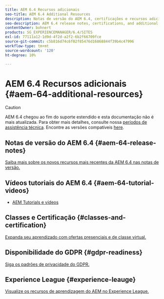 ```yaml
---
title: AEM 6.4 Recursos adicionais
seo-title: AEM 6.4 Additional Resources
description: Notas de versão do AEM 6.4, certificações e recursos adicionais
seo-description: AEM 6.4 release notes, certifications, and additional resources
contentOwner: bohnert
products: SG_EXPERIENCEMANAGER/6.4/SITES
exl-id: 77111a12-1d9d-4f2d-a2f2-6b2f66709fce
source-git-commit: c5b816d74c6f02f85476d16868844f39b4c47996
workflow-type: tm+mt
source-wordcount: '120'
ht-degree: 10%

---
```


# AEM 6.4 Recursos adicionais {#aem-64-additional-resources}

>[!CAUTION]
>
>AEM 6.4 chegou ao fim do suporte estendido e esta documentação não é mais atualizada. Para obter mais detalhes, consulte nossa [períodos de assistência técnica](https://helpx.adobe.com/br/support/programs/eol-matrix.html). Encontre as versões compatíveis [here](https://experienceleague.adobe.com/docs/).

## Notas de versão do AEM 6.4 {#aem-64-release-notes}

[Saiba mais sobre os novos recursos mais recentes da AEM 6.4 nas notas de versão.](/help/release-notes/home.md)

## Vídeos tutoriais do AEM 6.4 {#aem-64-tutorial-videos}

* [AEM Tutorials e vídeos](https://experienceleague.adobe.com/docs/experience-manager-cloud-service.html#tutorials)

## Classes e Certificação {#classes-and-certification}

[Expanda seu aprendizado com ofertas presenciais e de classe virtual.](https://training.adobe.com/training/courses.html#solution=adobeExperienceManager)

## Disponibilidade do GDPR {#gdpr-readiness}

[Siga os padrões de privacidade do GDPR.](/help/managing/data-protection-and-privacy.md)

## Experience League {#experience-leauge}

[Visualize os recursos de aprendizagem do AEM no Experience League.](https://guided.adobe.com/?promoid=K42KVXHD&amp;mv=other#dashboard)
